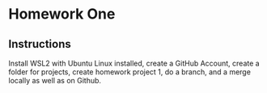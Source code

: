 # Homework One
## Instructions
Install WSL2 with Ubuntu Linux installed, create a GitHub Account, create a folder for projects, create homework project 1, do a branch, and a merge locally as well as on Github.
